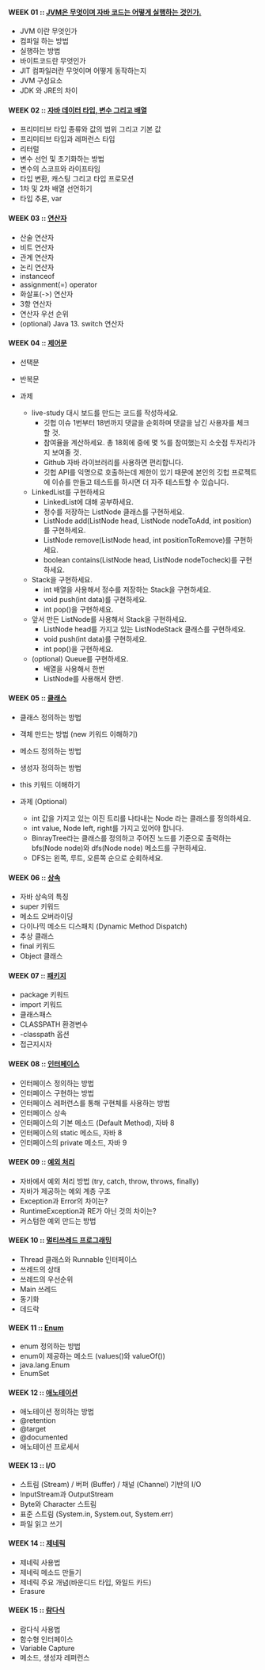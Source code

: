 #### WEEK 01 :: [JVM은 무엇이며 자바 코드는 어떻게 실행하는 것인가.]()

- JVM 이란 무엇인가
- 컴파일 하는 방법
- 실행하는 방법
- 바이트코드란 무엇인가
- JIT 컴파일러란 무엇이며 어떻게 동작하는지
- JVM 구성요소
- JDK 와 JRE의 차이

#### WEEK 02 :: [자바 데이터 타입, 변수 그리고 배열]()

- 프리미티브 타입 종류와 값의 범위 그리고 기본 값
- 프리미티브 타입과 레퍼런스 타입
- 리터럴
- 변수 선언 및 초기화하는 방법
- 변수의 스코프와 라이프타임
- 타입 변환, 캐스팅 그리고 타입 프로모션
- 1차 및 2차 배열 선언하기
- 타입 추론, var

#### WEEK 03 :: [연산자]()

- 산술 연산자
- 비트 연산자
- 관계 연산자
- 논리 연산자
- instanceof
- assignment(=) operator
- 화살표(->) 연산자
- 3항 연산자
- 연산자 우선 순위
- (optional) Java 13. switch 연산자

#### WEEK 04 :: [제어문]()

- 선택문
- 반복문

- 과제
  - live-study 대시 보드를 만드는 코드를 작성하세요.
    - 깃헙 이슈 1번부터 18번까지 댓글을 순회하며 댓글을 남긴 사용자를 체크 할 것.
    - 참여율을 계산하세요. 총 18회에 중에 몇 %를 참여했는지 소숫점 두자리가지 보여줄 것.
    - Github 자바 라이브러리를 사용하면 편리합니다.
    - 깃헙 API를 익명으로 호출하는데 제한이 있기 때문에 본인의 깃헙 프로젝트에 이슈를 만들고 테스트를 하시면 더 자주 테스트할 수 있습니다.
  - LinkedList를 구현하세요
    - LinkedList에 대해 공부하세요.
    - 정수를 저장하는 ListNode 클래스를 구현하세요.
    - ListNode add(ListNode head, ListNode nodeToAdd, int position)를 구현하세요.
    - ListNode remove(ListNode head, int positionToRemove)를 구현하세요.
    - boolean contains(ListNode head, ListNode nodeTocheck)를 구현하세요.
  - Stack을 구현하세요.
    - int 배열을 사용해서 정수를 저장하는 Stack을 구현하세요.
    - void push(int data)를 구현하세요.
    - int pop()을 구현하세요.
  - 앞서 만든 ListNode를 사용해서 Stack을 구현하세요.
    - ListNode head를 가지고 있는 ListNodeStack 클래스를 구현하세요.
    - void push(int data)를 구현하세요.
    - int pop()을 구현하세요.
  - (optional) Queue를 구현하세요.
    - 배열을 사용해서 한번
    - ListNode를 사용해서 한번.

#### WEEK 05 :: [클래스]()

- 클래스 정의하는 방법
- 객체 만드는 방법 (new 키워드 이해하기)
- 메소드 정의하는 방법
- 생성자 정의하는 방법
- this 키워드 이해하기

- 과제 (Optional)
  - int 값을 가지고 있는 이진 트리를 나타내는 Node 라는 클래스를 정의하세요.
  - int value, Node left, right를 가지고 있어야 합니다.
  - BinrayTree라는 클래스를 정의하고 주어진 노드를 기준으로 출력하는 bfs(Node node)와 dfs(Node node) 메소드를 구현하세요.
  - DFS는 왼쪽, 루트, 오른쪽 순으로 순회하세요.

#### WEEK 06 :: [상속]()

- 자바 상속의 특징
- super 키워드
- 메소드 오버라이딩
- 다이나믹 메소드 디스패치 (Dynamic Method Dispatch)
- 추상 클래스
- final 키워드
- Object 클래스

#### WEEK 07 :: [패키지]()

- package 키워드
- import 키워드
- 클래스패스
- CLASSPATH 환경변수
- -classpath 옵션
- 접근지시자

#### WEEK 08 :: [인터페이스]()

- 인터페이스 정의하는 방법
- 인터페이스 구현하는 방법
- 인터페이스 레퍼런스를 통해 구현체를 사용하는 방법
- 인터페이스 상속
- 인터페이스의 기본 메소드 (Default Method), 자바 8
- 인터페이스의 static 메소드, 자바 8
- 인터페이스의 private 메소드, 자바 9

#### WEEK 09 :: [예외 처리]()

- 자바에서 예외 처리 방법 (try, catch, throw, throws, finally)
- 자바가 제공하는 예외 계층 구조
- Exception과 Error의 차이는?
- RuntimeException과 RE가 아닌 것의 차이는?
- 커스텀한 예외 만드는 방법

#### WEEK 10 :: [멀티쓰레드 프로그래밍]()

- Thread 클래스와 Runnable 인터페이스
- 쓰레드의 상태
- 쓰레드의 우선순위
- Main 쓰레드
- 동기화
- 데드락

#### WEEK 11 :: [Enum]()

- enum 정의하는 방법
- enum이 제공하는 메소드 (values()와 valueOf())
- java.lang.Enum
- EnumSet

#### WEEK 12 :: [애노테이션]()

- 애노테이션 정의하는 방법
- @retention
- @target
- @documented
- 애노테이션 프로세서

#### WEEK 13 :: I/O

- 스트림 (Stream) / 버퍼 (Buffer) / 채널 (Channel) 기반의 I/O
- InputStream과 OutputStream
- Byte와 Character 스트림
- 표준 스트림 (System.in, System.out, System.err)
- 파일 읽고 쓰기

#### WEEK 14 :: [제네릭]()

- 제네릭 사용법
- 제네릭 메소드 만들기
- 제네릭 주요 개념(바운디드 타입, 와일드 카드)
- Erasure

#### WEEK 15 :: [람다식]()

- 람다식 사용법
- 함수형 인터페이스
- Variable Capture
- 메소드, 생성자 레퍼런스